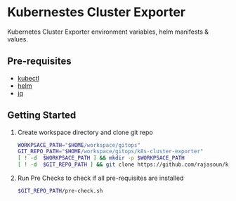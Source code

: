 # Kubernestes Cluster Exporter 

Kubernetes Cluster Exporter environment variables, helm manifests & values.

## Pre-requisites

-   [kubectl](https://kubernetes.io/docs/tasks/tools/install-kubectl/)
-   [helm](https://helm.sh/docs/intro/install/)
-   [jq](https://stedolan.github.io/jq/download/)

## Getting Started 

1. Create workspace directory and clone git repo

    ```sh
    WORKPSACE_PATH="$HOME/workspace/gitops"
    GIT_REPO_PATH="$HOME/workspace/gitops/k8s-cluster-exporter"
    [ ! -d  $WORKPSACE_PATH ] && mkdir -p $WORKPSACE_PATH
    [ ! -d  $GIT_REPO_PATH ] && git clone https://github.com/rajasoun/k8s-cluster-exporter $WORKPSACE_PATH 
    ```

1. Run Pre Checks to check if all pre-requisites are installed

    ```sh
    $GIT_REPO_PATH/pre-check.sh
    ```


